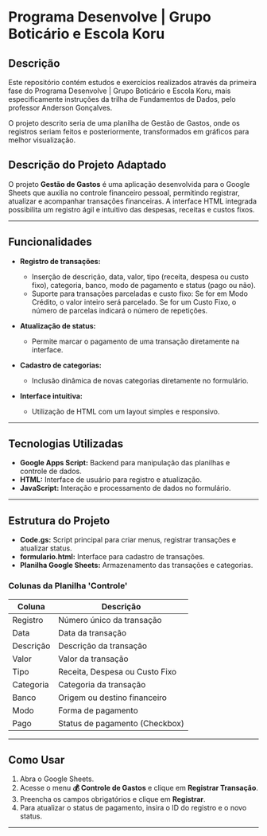 # Programa Desenvolve | Grupo Boticário e Escola Koru

## Descrição 
Este repositório contém estudos e exercícios realizados através da primeira fase do Programa Desenvolve | Grupo Boticário e Escola Koru, mais especificamente instruções da trilha de Fundamentos de Dados, pelo professor Anderson Gonçalves.

O projeto descrito seria de uma planilha de Gestão de Gastos, onde os registros seriam feitos e posteriormente, transformados em gráficos para melhor visualização.

## Descrição do Projeto Adaptado

O projeto **Gestão de Gastos** é uma aplicação desenvolvida para o Google Sheets que auxilia no controle financeiro pessoal, permitindo registrar, atualizar e acompanhar transações financeiras. A interface HTML integrada possibilita um registro ágil e intuitivo das despesas, receitas e custos fixos.

---

## Funcionalidades
* **Registro de transações:**
  * Inserção de descrição, data, valor, tipo (receita, despesa ou custo fixo), categoria, banco, modo de pagamento e status (pago ou não).
  * Suporte para transações parceladas e custo fixo: Se for em Modo Crédito, o valor inteiro será parcelado. Se for um Custo Fixo, o número de parcelas indicará o número de repetições.

* **Atualização de status:**
  * Permite marcar o pagamento de uma transação diretamente na interface.
    
* **Cadastro de categorias:**
  * Inclusão dinâmica de novas categorias diretamente no formulário.
  
* **Interface intuitiva:**
  * Utilização de HTML com um layout simples e responsivo.

---

## Tecnologias Utilizadas

* **Google Apps Script:** Backend para manipulação das planilhas e controle de dados.
* **HTML:** Interface de usuário para registro e atualização.
* **JavaScript:** Interação e processamento de dados no formulário.

---

## Estrutura do Projeto

* **Code.gs:** Script principal para criar menus, registrar transações e atualizar status.
* **formulario.html:** Interface para cadastro de transações.
* **Planilha Google Sheets:** Armazenamento das transações e categorias.

### Colunas da Planilha 'Controle'

| Coluna    | Descrição                      |
| --------- | ------------------------------ |
| Registro  | Número único da transação      |
| Data      | Data da transação              |
| Descrição | Descrição da transação         |
| Valor     | Valor da transação             |
| Tipo      | Receita, Despesa ou Custo Fixo |
| Categoria | Categoria da transação         |
| Banco     | Origem ou destino financeiro   |
| Modo      | Forma de pagamento             |
| Pago      | Status de pagamento (Checkbox) |

---

## Como Usar

1. Abra o Google Sheets.
2. Acesse o menu **💰 Controle de Gastos** e clique em **Registrar Transação**.
3. Preencha os campos obrigatórios e clique em **Registrar**.
4. Para atualizar o status de pagamento, insira o ID do registro e o novo status.

---
